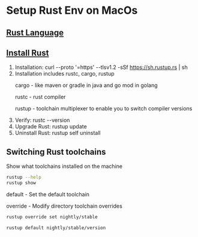 # Setup Rust Env on MacOs

## [Rust Language](https://doc.rust-lang.org/book/title-page.html)

## [Install Rust](https://www.rust-lang.org/tools/install)

1. Installation: curl --proto '=https' --tlsv1.2 -sSf https://sh.rustup.rs | sh
2. Installation includes rustc, cargo, rustup </p>
   cargo - like maven or gradle in java and go mod in golang</p>
   rustc - rust compiler</p>
   rustup - toolchain multiplexer to enable you to switch compiler versions</p>
3. Verify: rustc --version
4. Upgrade Rust: rustup update
4. Uninstall Rust: rustup self uninstall

## Switching Rust toolchains

Show what toolchains installed on the machine

```bash
rustup --help
rustup show
```

default - Set the default toolchain

override - Modify directory toolchain overrides

```bash
rustup override set nightly/stable
```

```bash
rustup default nightly/stable/version
```
